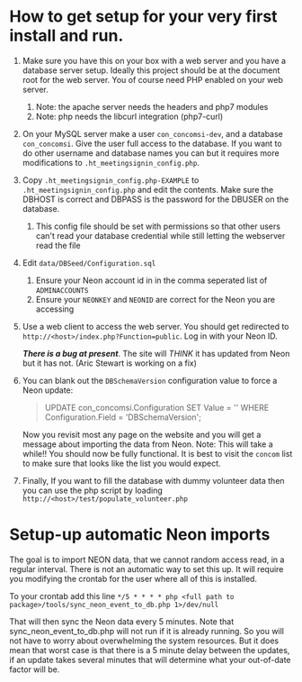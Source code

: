 # How to get setup for your very first install and run.

1. Make sure you have this on your box with a web server and you have a database server setup. Ideally this project should be at the document root for the web server. You of course need PHP enabled on your web server.
    1. Note: the apache server needs the headers and php7 modules
    1. Note: php needs the libcurl integration (php7-curl)

1. On your MySQL server make a user `con_concomsi-dev`, and a database `con_concomsi`. Give the user full access to the database. If you want to do other username and database names you can but it requires more modifications to `.ht_meetingsignin_config.php`.

1. Copy `.ht_meetingsignin_config.php-EXAMPLE` to `.ht_meetingsignin_config.php` and edit the contents. Make sure the DBHOST is correct and DBPASS is the password for the DBUSER on the database.
    1. This config file should be set with permissions so that other users can't read your database credential while still letting the webserver read the file

1. Edit `data/DBSeed/Configuration.sql`
    1. Ensure your Neon account id in in the comma seperated list of `ADMINACCOUNTS`
    1. Ensure your `NEONKEY` and `NEONID` are correct for the Neon you are accessing

1. Use a web client to access the web server. You should get redirected to `http://<host>/index.php?Function=public`. Log in with your Neon ID.

	***There is a bug at present***. The site will *THINK* it has updated from Neon but it has not. (Aric Stewart is working on a fix)

1.  You can blank out the `DBSchemaVersion` configuration value to force a Neon update:

	> UPDATE con_concomsi.Configuration SET Value = '' WHERE Configuration.Field = 'DBSchemaVersion';

	Now you revisit most any page on the website and you will get a message about importing the data from Neon. Note: This will take a while!!  You should now be fully functional. It is best to visit the `concom` list to make sure that looks like the list you would expect.

1. Finally, If you want to fill the database with dummy volunteer data then you can use the php script by loading `http://<host>/test/populate_volunteer.php`

# Setup-up automatic Neon imports
The goal is to import NEON data, that we cannot random access read, in a regular interval. There is not an automatic way to set this up. It will require you modifying the crontab for the user where all of this is installed.

To your crontab add this line
`*/5 * * * * php <full path to package>/tools/sync_neon_event_to_db.php 1>/dev/null`

That will then sync the Neon data every 5 minutes. Note that sync_neon_event_to_db.php will not run if it is already running. So you will not have to worry about overwhelming the system resources. But it does mean that worst case is that there is a 5 minute delay between the updates, if an update takes several minutes that will determine what your out-of-date factor will be. 
